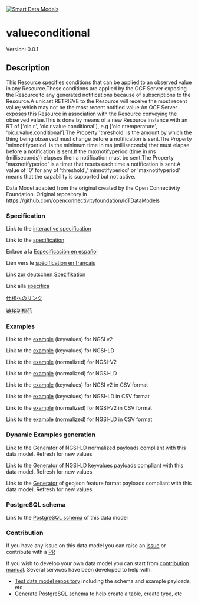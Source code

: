 [![Smart Data Models](https://smartdatamodels.org/wp-content/uploads/2022/01/SmartDataModels_logo.png "Logo")](https://smartdatamodels.org)
# valueconditional
Version: 0.0.1

## Description 

This Resource specifies conditions that can be applied to an observed value in any Resource.These conditions are applied by the OCF Server exposing the Resource to any generated notifications because of subscriptions to the Resource.A unicast RETRIEVE to the Resource will receive the most recent value; which may not be the most recent notified value.An OCF Server exposes this Resource in association with the Resource conveying the observed value.This is done by means of a new Resource instance with an RT of ['oic.r.<thing being observed>', 'oic.r.value.conditional'], e.g ['oic.r.temperature', 'oic.r.value.conditional'].The Property 'threshold' is the amount by which the thing being observed must change before a notification is sent.The Property 'minnotifyperiod' is the minimum time in ms (milliseconds) that must elapse before a notification is sent.If the maxnotifyperiod (time in ms (milliseconds)) elapses then a notification must be sent.The Property 'maxnotifyperiod' is a timer that resets each time a notification is sent.A value of '0' for any of 'threshold',' minnotifyperiod' or 'maxnotifyperiod' means that the capability is supported but not active.

Data Model adapted from the original created by the Open Connectivity Foundation. Original repository in https://github.com/openconnectivityfoundation/IoTDataModels
### Specification

Link to the [interactive specification](https://swagger.lab.fiware.org/?url=https://smart-data-models.github.io/dataModel.OCF/valueconditional/swagger.yaml)

Link to the [specification](https://github.com/smart-data-models/dataModel.OCF/blob/master/valueconditional/doc/spec.md)

Enlace a la [Especificación en español](https://github.com/smart-data-models/dataModel.OCF/blob/master/valueconditional/doc/spec_ES.md)

Lien vers le [spécification en français](https://github.com/smart-data-models/dataModel.OCF/blob/master/valueconditional/doc/spec_FR.md)

Link zur [deutschen Spezifikation](https://github.com/smart-data-models/dataModel.OCF/blob/master/valueconditional/doc/spec_DE.md)

Link alla [specifica](https://github.com/smart-data-models/dataModel.OCF/blob/master/valueconditional/doc/spec_IT.md)

[仕様へのリンク](https://github.com/smart-data-models/dataModel.OCF/blob/master/valueconditional/doc/spec_JA.md)

[链接到规范](https://github.com/smart-data-models/dataModel.OCF/blob/master/valueconditional/doc/spec_ZH.md)
### Examples

Link to the [example](https://smart-data-models.github.io/dataModel.OCF/valueconditional/examples/example.json) (keyvalues) for NGSI v2

Link to the [example](https://smart-data-models.github.io/dataModel.OCF/valueconditional/examples/example.jsonld) (keyvalues) for NGSI-LD

Link to the [example](https://smart-data-models.github.io/dataModel.OCF/valueconditional/examples/example-normalized.json) (normalized) for NGSI-V2

Link to the [example](https://smart-data-models.github.io/dataModel.OCF/valueconditional/examples/example-normalized.jsonld) (normalized) for NGSI-LD

Link to the [example](https://github.com/smart-data-models/dataModel.OCF/blob/master/valueconditional/examples/example.json.csv) (keyvalues) for NGSI v2 in CSV format

Link to the [example](https://github.com/smart-data-models/dataModel.OCF/blob/master/valueconditional/examples/example.jsonld.csv) (keyvalues) for NGSI-LD in CSV format

Link to the [example](https://github.com/smart-data-models/dataModel.OCF/blob/master/valueconditional/examples/example-normalized.json.csv) (normalized) for NGSI-V2 in CSV format

Link to the [example](https://github.com/smart-data-models/dataModel.OCF/blob/master/valueconditional/examples/example-normalized.jsonld.csv) (normalized) for NGSI-LD in CSV format
### Dynamic Examples generation

Link to the [Generator](https://smartdatamodels.org/extra/ngsi-ld_generator.php?schemaUrl=https://raw.githubusercontent.com/smart-data-models/dataModel.OCF/master/valueconditional/schema.json&email=info@smartdatamodels.org) of NGSI-LD normalized payloads compliant with this data model. Refresh for new values

Link to the [Generator](https://smartdatamodels.org/extra/ngsi-ld_generator_keyvalues.php?schemaUrl=https://raw.githubusercontent.com/smart-data-models/dataModel.OCF/master/valueconditional/schema.json&email=info@smartdatamodels.org) of NGSI-LD keyvalues payloads compliant with this data model. Refresh for new values

Link to the [Generator](https://smartdatamodels.org/extra/geojson_features_generator.php?schemaUrl=https://raw.githubusercontent.com/smart-data-models/dataModel.OCF/master/valueconditional/schema.json&email=info@smartdatamodels.org) of geojson feature format payloads compliant with this data model. Refresh for new values
### PostgreSQL schema

Link to the [PostgreSQL schema](https://github.com/smart-data-models/dataModel.OCF/blob/master/valueconditional/schema.sql) of this data model
### Contribution

 If you have any issue on this data model you can raise an [issue](https://github.com/smart-data-models/dataModel.OCF/issues)  or contribute with a [PR](https://github.com/smart-data-models/dataModel.OCF/pulls)

 If you wish to develop your own data model you can start from [contribution manual](https://bit.ly/contribution_manual). Several services have been developed to help with: 
 - [Test data model repository](https://smartdatamodels.org/index.php/data-models-contribution-api/) including the schema and example payloads, etc
 - [Generate PostgreSQL schema](https://smartdatamodels.org/index.php/sql-service/) to help create a table, create type, etc